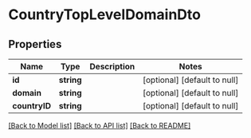 # CountryTopLevelDomainDto

## Properties
Name | Type | Description | Notes
------------ | ------------- | ------------- | -------------
**id** | **string** |  | [optional] [default to null]
**domain** | **string** |  | [optional] [default to null]
**countryID** | **string** |  | [optional] [default to null]

[[Back to Model list]](../README.md#documentation-for-models) [[Back to API list]](../README.md#documentation-for-api-endpoints) [[Back to README]](../README.md)



